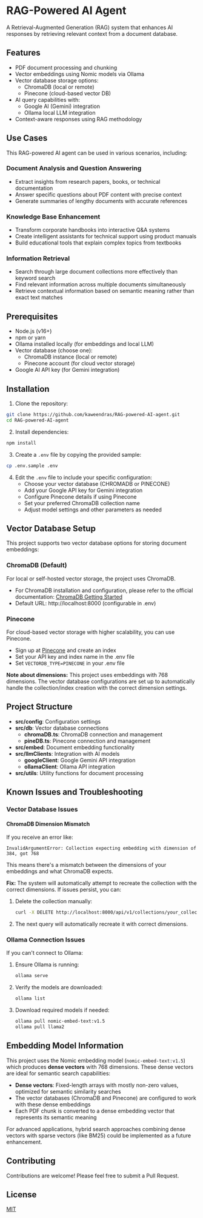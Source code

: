 # RAG-Powered AI Agent

A Retrieval-Augmented Generation (RAG) system that enhances AI responses by retrieving relevant context from a document database.

## Features

- PDF document processing and chunking
- Vector embeddings using Nomic models via Ollama
- Vector database storage options:
  - ChromaDB (local or remote)
  - Pinecone (cloud-based vector DB)
- AI query capabilities with:
  - Google AI (Gemini) integration
  - Ollama local LLM integration
- Context-aware responses using RAG methodology

## Use Cases

This RAG-powered AI agent can be used in various scenarios, including:

### Document Analysis and Question Answering

- Extract insights from research papers, books, or technical documentation
- Answer specific questions about PDF content with precise context
- Generate summaries of lengthy documents with accurate references

### Knowledge Base Enhancement

- Transform corporate handbooks into interactive Q&A systems
- Create intelligent assistants for technical support using product manuals
- Build educational tools that explain complex topics from textbooks

### Information Retrieval

- Search through large document collections more effectively than keyword search
- Find relevant information across multiple documents simultaneously
- Retrieve contextual information based on semantic meaning rather than exact text matches

## Prerequisites

- Node.js (v16+)
- npm or yarn
- Ollama installed locally (for embeddings and local LLM)
- Vector database (choose one):
  - ChromaDB instance (local or remote)
  - Pinecone account (for cloud vector storage)
- Google AI API key (for Gemini integration)

## Installation

1. Clone the repository:

```bash
git clone https://github.com/kaweendras/RAG-powered-AI-agent.git
cd RAG-powered-AI-agent
```

2. Install dependencies:

```bash
npm install
```

3. Create a `.env` file by copying the provided sample:

```bash
cp .env.sample .env
```

4. Edit the `.env` file to include your specific configuration:
   - Choose your vector database (CHROMADB or PINECONE)
   - Add your Google API key for Gemini integration
   - Configure Pinecone details if using Pinecone
   - Set your preferred ChromaDB collection name
   - Adjust model settings and other parameters as needed

## Vector Database Setup

This project supports two vector database options for storing document embeddings:

### ChromaDB (Default)

For local or self-hosted vector storage, the project uses ChromaDB.

- For ChromaDB installation and configuration, please refer to the official documentation: [ChromaDB Getting Started](https://docs.trychroma.com/docs/overview/getting-started?lang=typescript)
- Default URL: http://localhost:8000 (configurable in .env)

### Pinecone

For cloud-based vector storage with higher scalability, you can use Pinecone.

- Sign up at [Pinecone](https://www.pinecone.io/) and create an index
- Set your API key and index name in the .env file
- Set `VECTORDB_TYPE=PINECONE` in your .env file

**Note about dimensions:** This project uses embeddings with 768 dimensions. The vector database configurations are set up to automatically handle the collection/index creation with the correct dimension settings.

## Project Structure

- **src/config**: Configuration settings
- **src/db**: Vector database connections
  - **chromaDB.ts**: ChromaDB connection and management
  - **pineDB.ts**: Pinecone connection and management
- **src/embed**: Document embedding functionality
- **src/llmClients**: Integration with AI models
  - **googleClient**: Google Gemini API integration
  - **ollamaClient**: Ollama API integration
- **src/utils**: Utility functions for document processing

## Known Issues and Troubleshooting

### Vector Database Issues

#### ChromaDB Dimension Mismatch

If you receive an error like:

```
InvalidArgumentError: Collection expecting embedding with dimension of 384, got 768
```

This means there's a mismatch between the dimensions of your embeddings and what ChromaDB expects.

**Fix:** The system will automatically attempt to recreate the collection with the correct dimensions. If issues persist, you can:

1. Delete the collection manually:
   ```bash
   curl -X DELETE http://localhost:8000/api/v1/collections/your_collection_name
   ```
2. The next query will automatically recreate it with correct dimensions.

### Ollama Connection Issues

If you can't connect to Ollama:

1. Ensure Ollama is running:
   ```bash
   ollama serve
   ```
2. Verify the models are downloaded:
   ```bash
   ollama list
   ```
3. Download required models if needed:
   ```bash
   ollama pull nomic-embed-text:v1.5
   ollama pull llama2
   ```

## Embedding Model Information

This project uses the Nomic embedding model (`nomic-embed-text:v1.5`) which produces **dense vectors** with 768 dimensions. These dense vectors are ideal for semantic search capabilities:

- **Dense vectors**: Fixed-length arrays with mostly non-zero values, optimized for semantic similarity searches
- The vector databases (ChromaDB and Pinecone) are configured to work with these dense embeddings
- Each PDF chunk is converted to a dense embedding vector that represents its semantic meaning

For advanced applications, hybrid search approaches combining dense vectors with sparse vectors (like BM25) could be implemented as a future enhancement.

## Contributing

Contributions are welcome! Please feel free to submit a Pull Request.

## License

[MIT](LICENSE)
